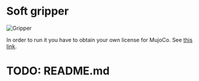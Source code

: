 # Soft gripper 

![Gripper](https://github.com/mbed92/soft-grip/blob/master/images/overview.png?raw=true "Soft gripper")


In order to run it you have to obtain your own license for MujoCo. See [this link](https://www.roboti.us/license.html).

# TODO: README.md